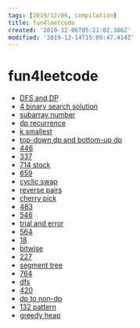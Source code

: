 ```yaml
---
tags: [2019/12/06, compilation]
title: fun4leetcode
created: '2019-12-06T05:21:02.386Z'
modified: '2019-12-14T15:09:47.414Z'
---
```


# fun4leetcode


* [DFS and DP](https://leetcode.com/problems/race-car/discuss/124326/summary-of-the-bfs-and-dp-solutions-with-intuitive-explanation)
* [4 binary search solution](https://leetcode.com/problems/preimage-size-of-factorial-zeroes-function/discuss/117821/four-binary-search-solutions-based-on-different-ideas)
* [subarray number](https://leetcode.com/problems/number-of-subarrays-with-bounded-maximum/discuss/117712/java-on-concise-solution-with-explanations)
* [dp recurrence](https://leetcode.com/problems/domino-and-tromino-tiling/discuss/116664/schematic-explanation-of-two-equivalent-dp-recurrence-formula)
* [k smallest](https://leetcode.com/problems/k-th-smallest-prime-fraction/discuss/115819/summary-of-solutions-for-problems-reducible-to-leetcode-378)
* [top-down dp and bottom-up dp](https://leetcode.com/problems/remove-boxes/discuss/101310/java-top-down-and-bottom-up-dp-solutions)
* [446](https://leetcode.com/problems/arithmetic-slices-ii-subsequence/discuss/92822/Detailed-explanation-for-Java-O(n2)-solution)
* [337](https://leetcode.com/problems/house-robber-iii/discuss/79330/Step-by-step-tackling-of-the-problem)
* [714 stock](https://leetcode.com/problems/best-time-to-buy-and-sell-stock-with-transaction-fee/discuss/108870/Most-consistent-ways-of-dealing-with-the-series-of-stock-problems)
* [659](https://leetcode.com/problems/split-array-into-consecutive-subsequences/discuss/106495/Java-O(n)-time-and-O(1)-space-solution-greedily-extending-shorter-subsequence)
* [cyclic swap](https://leetcode.com/problems/couples-holding-hands/discuss/113362/JavaC++-O(N)-solution-using-cyclic-swapping)
* [reverse pairs](https://leetcode.com/problems/reverse-pairs/discuss/97268/General-principles-behind-problems-similar-to-%22Reverse-Pairs%22/189287/)
* [cherry pick](https://leetcode.com/problems/cherry-pickup/discuss/109903/Step-by-step-guidance-of-the-O(N3)-time-and-O(N2)-space-solution)
* [483](https://leetcode.com/problems/smallest-good-base/discuss/96591/Java-O((logn)2)-binary-search-solution)
* [546](https://leetcode.com/problems/remove-boxes/discuss/101310/Java-top-down-and-bottom-up-DP-solutions)
* [trial and error](https://leetcode.com/problems/find-k-th-smallest-pair-distance/discuss/109082/Approach-the-problem-using-the-%22trial-and-error%22-algorithm)
* [564](https://leetcode.com/problems/find-the-closest-palindrome/discuss/102389/Java-solution-with-detailed-proof)
* [18](https://leetcode.com/problems/4sum/discuss/8653/On-average-O(n2)-and-worst-case-O(n3)-java-solution-by-reducing-4Sum-to-2Sum)
* [bitwise](https://leetcode.com/problems/single-number-ii/discuss/43295/Detailed-explanation-and-generalization-of-the-bitwise-operation-method-for-single-numbers)
* [227](https://leetcode.com/problems/basic-calculator-ii/discuss/63088/Explanation-for-Java-O(n)-time-and-O(1)-space-solution)
* [segment tree](https://leetcode.com/problems/my-calendar-ii/discuss/109528/nlogd-Java-solution-using-segment-tree-with-lazy-propagation-applicable-to-the-general-case-of-K-booking)
* [764](https://leetcode.com/problems/largest-plus-sign/discuss/113314/JavaC%2B%2BPython-O(N2)-solution-using-only-one-grid-matrix)
* [dfs](https://leetcode.com/problems/matchsticks-to-square/discuss/95752/Java-DFS-solution-with-various-optimizations-(sorting-sequential-partition-DP))
* [420](https://leetcode.com/problems/strong-password-checker/discuss/91003/O(n)-java-solution-by-analyzing-changes-allowed-to-fix-each-problem/210372/)
* [dp to non-dp](https://leetcode.com/problems/2-keys-keyboard/discuss/105932/java-solutions-from-naive-dp-to-optimized-dp-to-non-dp)
* [132 pattern](https://leetcode.com/problems/132-pattern/discuss/94089/Java-solutions-from-O)
* [greedy heap](https://leetcode.com/problems/split-array-into-consecutive-subsequences/discuss/106495/Java-O(n)-time-and-O(1)-space-solution-greedily-extending-shorter-subsequence)

